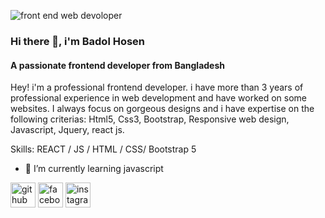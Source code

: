 ![front end web devoloper  ](https://scontent.fdac5-1.fna.fbcdn.net/v/t39.30808-6/306557131_1292627154841052_8143802162113418339_n.jpg?stp=dst-jpg_p180x540&_nc_cat=105&ccb=1-7&_nc_sid=730e14&_nc_ohc=OsXxvCxiSKQAX-OrLXT&_nc_ht=scontent.fdac5-1.fna&oh=00_AT8stsyOzM2mX4hVbGOKoKX59zmYmqUMi2zI9RcCX_sTuw&oe=633CCBDA)


### Hi there 👋, i'm Badol Hosen
#### A passionate frontend developer from Bangladesh

Hey! i'm a professional frontend developer. i have more than 3 years of professional experience in web development and have worked on some websites. I always focus on gorgeous designs and i have expertise on the following criterias:
 Html5, Css3, Bootstrap, Responsive web design, Javascript, Jquery, react js.

Skills: REACT / JS / HTML / CSS/ Bootstrap 5

- 🌱 I’m currently learning javascript 


[<img src='https://cdn.jsdelivr.net/npm/simple-icons@3.0.1/icons/github.svg' alt='github' height='40'>](https://github.com/https://github.com/BadolHosen99)  [<img src='https://cdn.jsdelivr.net/npm/simple-icons@3.0.1/icons/facebook.svg' alt='facebook' height='40'>](https://www.facebook.com/https://www.facebook.com/muhammadbadolhosen)  [<img src='https://cdn.jsdelivr.net/npm/simple-icons@3.0.1/icons/instagram.svg' alt='instagram' height='40'>](https://www.instagram.com/https://www.instagram.com/bappi.690//)  

